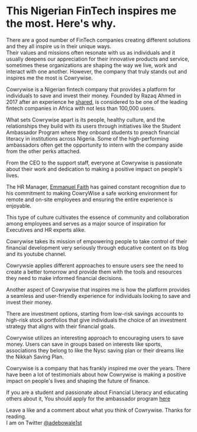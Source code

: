 # This Nigerian FinTech inspires me the most. Here's why.

There are a good number of FinTech companies creating different solutions and they all inspire us in their unique ways.  
Their values and missions often resonate with us as individuals and it usually deepens our appreciation for their innovative products and service, sometimes these organizations are shaping the way we live, work and interact with one another. However, the company that truly stands out and inspires me the most is Cowrywise.

Cowrywise is a Nigerian fintech company that provides a platform for individuals to save and invest their money. Founded by Razaq Ahmed in 2017 after an experience he [shared](https://espact.com/how-rasaq-ahmed-was-inspired-to-start-cowrywise-after-his-near-death-experience/), is considered to be one of the leading fintech companies in Africa with not less than 100,000 users.

What sets Cowrywise apart is its people, healthy culture, and the relationships they build with its users through initiatives like the Student Ambassador Program where they onboard students to preach financial literacy in institutions across Nigeria. Some of the high-performing ambassadors often get the opportunity to intern with the company aside from the other perks attached.

From the CEO to the support staff, everyone at Cowrywise is passionate about their work and dedication to making a positive impact on people's lives.

The HR Manager, [Emmanuel Faith](https://www.linkedin.com/in/emmanuel-faith/) has gained constant recognition due to his commitment to making CowryWise a safe working environment for remote and on-site employees and ensuring the entire experience is enjoyable.

This type of culture cultivates the essence of community and collaboration among employees and serves as a major source of inspiration for Executives and HR experts alike.

Cowrywise takes its mission of empowering people to take control of their financial development very seriously through educative content on its blog and its youtube channel.

Cowrywsie applies different approaches to ensure users see the need to create a better tomorrow and provide them with the tools and resources they need to make informed financial decisions.

Another aspect of Cowrywise that inspires me is how the platform provides a seamless and user-friendly experience for individuals looking to save and invest their money.

There are investment options, starting from low-risk savings accounts to high-risk stock portfolios that give individuals the choice of an investment strategy that aligns with their financial goals.

Cowrywise utilizes an interesting approach to encouraging users to save money. Users can save in groups based on interests like sports, associations they belong to like the Nysc saving plan or their dreams like the Nikkah Saving Plan.

Cowrywise is a company that has frankly inspired me over the years. There have been a lot of testimonials about how Cowrywise is making a positive impact on people's lives and shaping the future of finance.

If you are a student and passionate about Financial Literacy and educating others about it, You should apply for the ambassador program [here](https://bit.ly/become-a-cowrywise-ambassador)

Leave a like and a comment about what you think of Cowrywise. Thanks for reading.  
I am on Twitter [@adebowale1st](https://twitter.com/Adebowale1st)